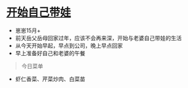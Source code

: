 # [开始自己带娃](https://github.com/jiemaoli/gitblog/issues/2)

- 崽崽15月+
- 前天岳父岳母回家过年，应该不会再来深，开始与老婆自己带娃的生活
- 从今天开始早起，早点到公司，晚上早点回家
- 早上准备好自己和老婆的午餐
> 今日菜单
- 虾仁香菜、芹菜炒肉、白菜苗
